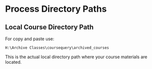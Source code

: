 # Process Directory Paths

## Local Course Directory Path

For copy and paste use:

```
H:\Archive Classes\coursequery\archived_courses
```

This is the actual local directory path where your course materials are located.